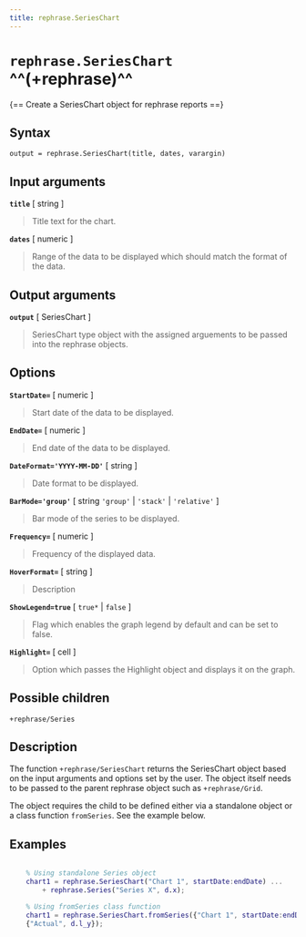 ```yaml
---
title: rephrase.SeriesChart
---
```


# `rephrase.SeriesChart` ^^(+rephrase)^^

{== Create a SeriesChart object for rephrase reports ==}


## Syntax 

    output = rephrase.SeriesChart(title, dates, varargin)


## Input arguments 

__`title`__ [ string ]
> 
> Title text for the chart.
> 

__`dates`__ [ numeric ]
> 
> Range of the data to be displayed which should match the
> format of the data.
> 

## Output arguments 

__`output`__ [ SeriesChart ]
> 
> SeriesChart type object with the assigned arguements to be
> passed into the rephrase objects.
> 

## Options 

__`StartDate=`__ [ numeric ]
> 
> Start date of the data to be displayed.
> 

__`EndDate=`__ [ numeric ]
> 
> End date of the data to be displayed.
> 

__`DateFormat='YYYY-MM-DD'`__ [ string ]
> 
> Date format to be displayed.
> 

__`BarMode='group'`__ [ string `'group'` | `'stack'` | `'relative'` ]
> 
> Bar mode of the series to be displayed.
> 

__`Frequency=`__ [ numeric ]
> 
> Frequency of the displayed data.
> 

__`HoverFormat=`__ [ string ]
> 
> Description
> 

__`ShowLegend=true`__ [ `true*` | `false` ]
> 
> Flag which enables the graph legend by default and can be set
> to false.
> 

__`Highlight=`__ [ cell ]
> 
> Option which passes the Highlight object and displays it on
> the graph.
> 

## Possible children

`+rephrase/Series`

## Description 

The function `+rephrase/SeriesChart` returns the SeriesChart object based on the input arguments and options set by the user. The object itself needs to be passed to the parent rephrase object such as `+rephrase/Grid`.

The object requires the child to be defined either via a standalone object or a class function `fromSeries`. See the example below.

## Examples

```matlab

    % Using standalone Series object
    chart1 = rephrase.SeriesChart("Chart 1", startDate:endDate) ...
        + rephrase.Series("Series X", d.x);

    % Using fromSeries class function
    chart1 = rephrase.SeriesChart.fromSeries({"Chart 1", startDate:endDate}, ...
    {"Actual", d.l_y});

```
